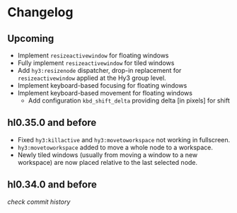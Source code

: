 # Changelog

## Upcoming

- Implement `resizeactivewindow` for floating windows
- Fully implement `resizeactivewindow` for tiled windows
- Add `hy3:resizenode` dispatcher, drop-in replacement for `resizeactivewindow` applied at the Hy3 group level.
- Implement keyboard-based focusing for floating windows
- Implement keyboard-based movement for floating windows
  - Add configuration `kbd_shift_delta` providing delta [in pixels] for shift
## hl0.35.0 and before

- Fixed `hy3:killactive` and `hy3:movetoworkspace` not working in fullscreen.
- `hy3:movetoworkspace` added to move a whole node to a workspace.
- Newly tiled windows (usually from moving a window to a new workspace) are now
placed relative to the last selected node.

## hl0.34.0 and before
*check commit history*
